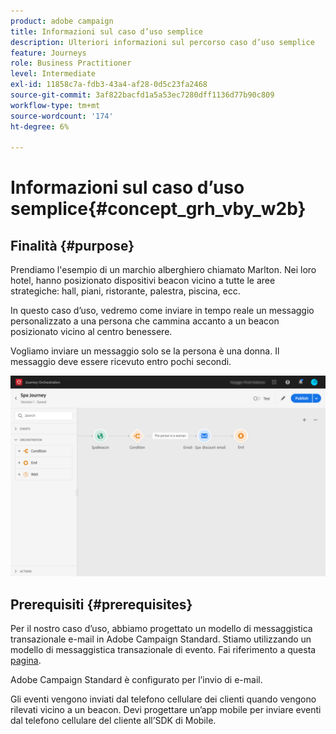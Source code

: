 ```yaml
---
product: adobe campaign
title: Informazioni sul caso d’uso semplice
description: Ulteriori informazioni sul percorso caso d’uso semplice
feature: Journeys
role: Business Practitioner
level: Intermediate
exl-id: 11858c7a-fdb3-43a4-af28-0d5c23fa2468
source-git-commit: 3af822bacfd1a5a53ec7280dff1136d77b90c809
workflow-type: tm+mt
source-wordcount: '174'
ht-degree: 6%

---
```


# Informazioni sul caso d’uso semplice{#concept_grh_vby_w2b}

## Finalità {#purpose}

Prendiamo l&#39;esempio di un marchio alberghiero chiamato Marlton. Nei loro hotel, hanno posizionato dispositivi beacon vicino a tutte le aree strategiche: hall, piani, ristorante, palestra, piscina, ecc.

In questo caso d’uso, vedremo come inviare in tempo reale un messaggio personalizzato a una persona che cammina accanto a un beacon posizionato vicino al centro benessere.

Vogliamo inviare un messaggio solo se la persona è una donna. Il messaggio deve essere ricevuto entro pochi secondi.

![](../assets/journeyuc1_16.png)

## Prerequisiti {#prerequisites}

Per il nostro caso d’uso, abbiamo progettato un modello di messaggistica transazionale e-mail in Adobe Campaign Standard. Stiamo utilizzando un modello di messaggistica transazionale di evento. Fai riferimento a questa [pagina](https://experienceleague.adobe.com/docs/campaign-standard/using/communication-channels/transactional-messaging/getting-started-with-transactional-msg.html).

Adobe Campaign Standard è configurato per l’invio di e-mail.

Gli eventi vengono inviati dal telefono cellulare dei clienti quando vengono rilevati vicino a un beacon. Devi progettare un’app mobile per inviare eventi dal telefono cellulare del cliente all’SDK di Mobile.
